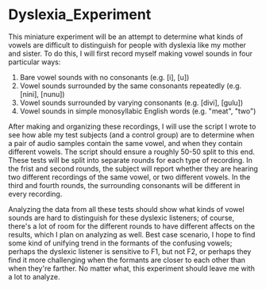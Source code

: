 # Dyslexia_Experiment

This miniature experiment will be an attempt to determine what kinds of vowels are difficult to distinguish for people with dyslexia like my mother and sister. To do this, I will first record myself making vowel sounds in four particular ways:
  1) Bare vowel sounds with no consonants (e.g. \[i], \[u])
  2) Vowel sounds surrounded by the same consonants repeatedly (e.g. \[nini], \[nunu])
  3) Vowel sounds surrounded by varying consonants (e.g. \[divi], \[gulu])
  4) Vowel sounds in simple monosyllabic English words (e.g. "meat", "two")

After making and organizing these recordings, I will use the script I wrote to see how able my test subjects (and a control group) are to determine when a pair of audio samples contain the same vowel, and when they contain different vowels. The script should ensure a roughly 50-50 split to this end. These tests will be split into separate rounds for each type of recording. In the frist and second rounds, the subject will report whether they are hearing two different recordings of the same vowel, or two different vowels. In the third and fourth rounds, the surrounding consonants will be different in every recording.

Analyzing the data from all these tests should show what kinds of vowel sounds are hard to distinguish for these dyslexic listeners; of course, there's a lot of room for the different rounds to have different affects on the results, which I plan on analyzing as well. Best case scenario, I hope to find some kind of unifying trend in the formants of the confusing vowels; perhaps the dyslexic listener is sensitive to F1, but not F2, or perhaps they find it more challenging when the formants are closer to each other than when they're farther. No matter what, this experiment should leave me with a lot to analyze.
